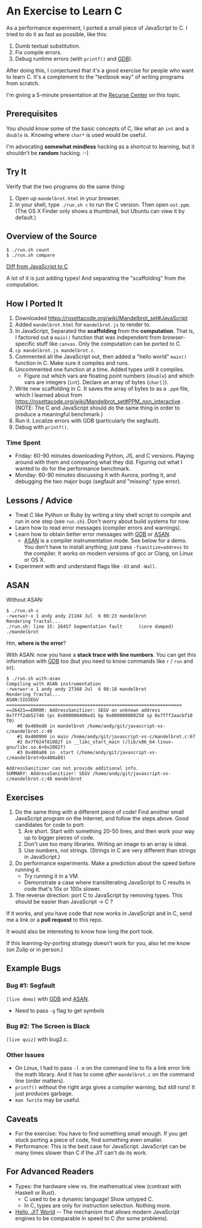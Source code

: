 An Exercise to Learn C
======================

As a performance experiment, I ported a small piece of JavaScript to C.  I
tried to do it as fast as possible, like this:

1. Dumb textual substitution.
2. Fix compile errors.
3. Debug runtime errors (with `printf()` and [GDB][]).

After doing this, I conjectured that it's a good exercise for people who
want to learn C.  It's a complement to the "textbook way" of writing programs
from scratch.

I'm giving a 5-minute presentation at the [Recurse
Center](https://www.recurse.com/) on this topic.

## Prerequisites

You should know some of the basic concepts of C, like what an `int` and a
`double` is.  Knowing where `char*` is used would be useful.

I'm advocating **somewhat mindless** hacking as a shortcut to learning, but it
shouldn't be **random** hacking. :-)

## Try It

Verify that the two programs do the same thing:

1. Open up `mandelbrot.html` in your browser.
2. In your shell, type `./run.sh c` to run the C version.  Then open
   `out.ppm`. (The OS X Finder only shows a thumbnail, but Ubuntu can view it
   by default.)

## Overview of the Source

    $ ./run.sh count
    $ ./run.sh compare

[Diff from JavaScript to C](https://github.com/andychu/javascript-vs-c/commit/e7c60bd5c72d1925b586b5a712737e6b4c7579de)

A lot of it is just adding types!  And separating the "scaffolding" from the
computation.

## How I Ported It

1. Downloaded https://rosettacode.org/wiki/Mandelbrot_set#JavaScript 
2. Added `mandelbrot.html` for `mandelbrot.js` to render to.
3. In JavaScript, Separated the **scaffolding** from the **computation**.
   That is, I factored out a `main()` function that was independent from
   browser-specific stuff like `canvas`.  Only the computation can be ported
   to C.
4. `cp mandelbrot.js mandelbrot.c`.
5. Commented all the JavaScript out, then added a "hello world" `main()`
   function in C.  Make sure it compiles and runs.
6. Uncommented one function at a time.  Added types until it compiles.
   - Figure out which vars are floating point numbers (`double`) and which
     vars are integers (`int`).  Declare an array of bytes (`char[]`).
7. Write new scaffolding in C.  It saves the array of bytes to as a `.ppm`
   file, which I learned about from
   https://rosettacode.org/wiki/Mandelbrot_set#PPM_non_interactive .  (NOTE:
   The C and JavaScript should do the same thing in order to produce a
   meaningful benchmark.)
8. Run it.  Localize errors with GDB (particularly the segfault).
9. Debug with `printf()`.

### Time Spent

- Friday: 60-90 minutes downloading Python, JS, and C versions.  Playing
  around with them and comparing what they did.  Figuring out what I wanted to
  do for the performance benchmark.
- Monday: 60-90 minutes discussing it with Aurora, porting it, and debugging
  the two major bugs (segfault and "missing" type error).

## Lessons / Advice

- Treat C like Python or Ruby by writing a tiny shell script to compile and run
  in one step (see `run.sh`).  Don't worry about build systems for now.
- Learn how to read error messages (compiler errors and warnings).
- Learn how to obtain better error messages with [GDB][] or [ASAN][].
  - [ASAN][] is a compiler instrumentation mode.  See below for a demo.  You
    don't have to install anything; just pass `-fsanitize=address` to the
    compiler.  It works on modern versions of gcc or Clang, on Linux or OS X.
- Experiment with and understand flags like `-O3` and `-Wall`.

## ASAN

Without ASAN:

    $ ./run.sh c
    -rwxrwxr-x 1 andy andy 21104 Jul  6 08:23 mandelbrot
    Rendering fractal...
    ./run.sh: line 15: 26457 Segmentation fault      (core dumped) ./mandelbrot

Hm, **where is the error**?

With ASAN: now you have a **stack trace with line numbers**.  You can get this
information with [GDB][] too (but you need to know commands like `r` / `run`
and `bt`).

    $ ./run.sh with-asan
    Compiling with ASAN instrumentation
    -rwxrwxr-x 1 andy andy 27368 Jul  6 08:18 mandelbrot
    Rendering fractal...
    ASAN:SIGSEGV
    =================================================================
    ==26421==ERROR: AddressSanitizer: SEGV on unknown address 0x7fff2ab52740 (pc 0x000000400ed1 bp 0x000000000258 sp 0x7fff2aacbf10 T0)
        #0 0x400ed0 in mandelbrot /home/andy/git/javascript-vs-c/mandelbrot.c:48
        #1 0x400990 in main /home/andy/git/javascript-vs-c/mandelbrot.c:67
        #2 0x7f024f81082f in __libc_start_main (/lib/x86_64-linux-gnu/libc.so.6+0x2082f)
        #3 0x400a88 in _start (/home/andy/git/javascript-vs-c/mandelbrot+0x400a88)

    AddressSanitizer can not provide additional info.
    SUMMARY: AddressSanitizer: SEGV /home/andy/git/javascript-vs-c/mandelbrot.c:48 mandelbrot

## Exercises

1. Do the same thing with a different piece of code!  Find another small
   JavaScript program on the Internet, and follow the steps above.  Good candidates for code to port:
   1. Are short.  Start with something 20-50 lines, and then work your way up
      to bigger pieces of code.
   1. Don't use too many libraries.  Writing an image to an array is ideal.
   1. Use numbers, not strings.  (Strings in C are very different than strings
     in JavaScript.)
2. Do performance experiments.  Make a prediction about the speed before
   running it.
   - Try running it in a VM.
   - Demonstrate a case where transliterating JavaScript to C results in code
     that's 10x or 100x slower.
3. The reverse direction: port C to JavaScript by removing types.  This should
   be easier than JavaScript -> C ?

If it works, and you have code that now works in JavaScript and in C, send me
a link or a **pull request** to this repo.
   
It would also be interesting to know how long the port took.

If this learning-by-porting strategy doesn't work for you, also let me know
(on Zulip or in person.)

## Example Bugs

### Bug #1: Segfault

`[live demo]` with [GDB][] and [ASAN][].

- Need to pass `-g` flag to get symbols

### Bug #2: The Screen is Black

`[live quiz]` with bug2.c.

### Other Issues

- On Linux, I had to pass `-l m` on the command line to fix a link error link
  the math library.  And it has to come *after* `mandelbrot.c` on the command
  line (order matters).
- `printf()` without the right args gives a compiler warning, but still runs!
  It just produces garbage.
- `man fwrite` may be useful.

## Caveats

- For the exercise: You have to find something small enough.  If you get stuck
  porting a piece of code, find something even smaller.
- Performance: This is the best case for JavaScript.  JavaScript can be many
  times slower than C if the JIT can't do its work.

## For Advanced Readers

- Types: the hardware view vs. the mathematical view (contrast with Haskell or
  Rust).
  - C used to be a dynamic language! Show untyped C.
  - In C, types are only for instruction selection.  Nothing more.
- [Hello, JIT
  World](http://blog.reverberate.org/2012/12/hello-jit-world-joy-of-simple-jits.html)
  -- The mechanism that allows modern JavaScript engines to be comparable in
  speed to C (for some problems).

[GDB]: https://beej.us/guide/bggdb/

[ASAN]: https://github.com/google/sanitizers/wiki/AddressSanitizer
